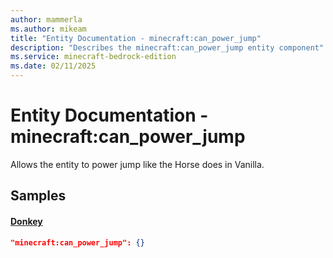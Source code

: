 ```yaml
---
author: mammerla
ms.author: mikeam
title: "Entity Documentation - minecraft:can_power_jump"
description: "Describes the minecraft:can_power_jump entity component"
ms.service: minecraft-bedrock-edition
ms.date: 02/11/2025 
---
```


# Entity Documentation - minecraft:can_power_jump

Allows the entity to power jump like the Horse does in Vanilla.


## Samples

#### [Donkey](https://github.com/Mojang/bedrock-samples/tree/preview/behavior_pack/entities/donkey.json)


```json
"minecraft:can_power_jump": {}
```
